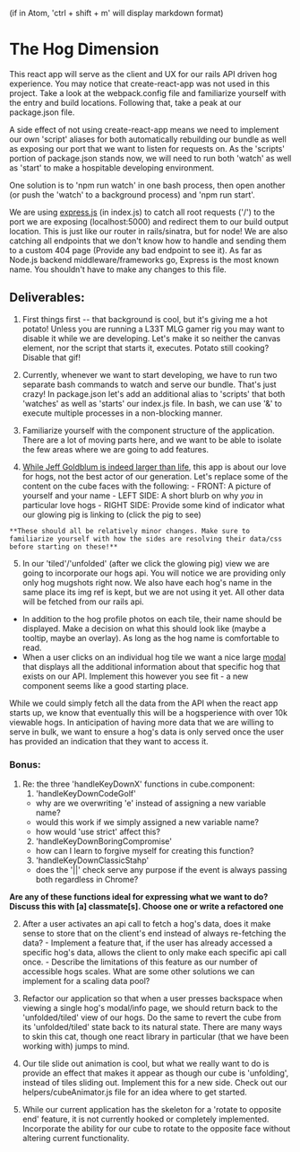 (if in Atom, 'ctrl + shift + m' will display markdown format)
# The Hog Dimension
This react app will serve as the client and UX for our rails API driven hog experience. You may notice that create-react-app was not used in this project. Take a look at the webpack.config file and familiarize yourself with the entry and build locations. Following that, take a peak at our package.json file.

  A side effect of not using create-react-app means we need to implement our own 'script' aliases for both automatically rebuilding our bundle as well as exposing our port that we want to listen for requests on. As the 'scripts' portion of package.json stands now, we will need to run both 'watch' as well as 'start' to make a hospitable developing environment.

  One solution is to 'npm run watch' in one bash process, then open another (or push the 'watch' to a background process) and 'npm run start'.

  We are using [express.js](https://expressjs.com/) (in index.js) to catch all root requests ('/') to the port we are exposing (localhost:5000) and redirect them to our build output location. This is just like our router in rails/sinatra, but for node! We are also catching all endpoints that we don't know how to handle and sending them to a custom 404 page (Provide any bad endpoint to see it). As far as Node.js backend middleware/frameworks go, Express is the most known name. You shouldn't have to make any changes to this file.

## Deliverables:
  1. First things first -- that background is cool, but it's giving me a hot potato! Unless you are running a L33T MLG gamer rig you may want to disable it while we are developing. Let's make it so neither the canvas element, nor the script that starts it, executes. Potato still cooking? Disable that gif!

  2. Currently, whenever we want to start developing, we have to run two separate bash commands to watch and serve our bundle. That's just crazy! In package.json let's add an additional alias to 'scripts' that both 'watches' as well as 'starts' our index.js file. In bash, we can use '&' to execute multiple processes in a non-blocking manner.

  3. Familiarize yourself with the component structure of the application. There are a lot of moving parts here, and we want to be able to isolate the few areas where we are going to add features.

  4. [While Jeff Goldblum is indeed larger than life](https://www.youtube.com/watch?v=vTZCjCYsytM), this app is about our love for hogs, not the best actor of our generation. Let's replace some of the content on the cube faces with the following:
    - FRONT: A picture of yourself and your name
    - LEFT SIDE: A short blurb on why *you* in particular love hogs
    - RIGHT SIDE: Provide some kind of indicator what our glowing pig is linking to (click the pig to see)

    **These should all be relatively minor changes. Make sure to familiarize yourself with how the sides are resolving their data/css before starting on these!**

  5. In our 'tiled'/'unfolded' (after we click the glowing pig) view we are going to incorporate our hogs api. You will notice we are providing only only hog mugshots right now. We also have each hog's name in the same place its img ref is kept, but we are not using it yet. All other data will be fetched from our rails api.
  - In addition to the hog profile photos on each tile, their name should be displayed. Make a decision on what this should look like (maybe a tooltip, maybe an overlay). As long as the hog name is comfortable to read.
  - When a user clicks on an individual hog tile we want a nice large [modal](https://en.wikipedia.org/wiki/Modal_window) that displays all the additional information about that specific hog that exists on our API. Implement this however you see fit - a new component seems like a good starting place.

  While we could simply fetch all the data from the API when the react app starts up, we know that eventually this will be a hogsperience with over 10k viewable hogs. In anticipation of having more data that we are willing to serve in bulk, we want to ensure a hog's data is only served once the user has provided an indication that they want to access it.

### Bonus:

  1. Re: the three 'handleKeyDownX' functions in cube.component:
      1. 'handleKeyDownCodeGolf'
        - why are we overwriting 'e' instead of assigning a new variable name?
        - would this work if we simply assigned a new variable name?
        - how would 'use strict' affect this?
      2. 'handleKeyDownBoringCompromise'
        - how can I learn to forgive myself for creating this function?
      3. 'handleKeyDownClassicStahp'
        - does the '||' check serve any purpose if the event is always passing both regardless in Chrome?

  **Are any of these functions ideal for expressing what we want to do? Discuss this with [a] classmate[s]. Choose one or write a refactored one**

  2. After a user activates an api call to fetch a hog's data, does it make sense to store that on the client's end instead of always re-fetching the data?
    - Implement a feature that, if the user has already accessed a specific hog's data, allows the client to only make each specific api call once.
    - Describe the limitations of this feature as our number of accessible hogs scales. What are some other solutions we can implement for a scaling data pool?

  3. Refactor our application so that when a user presses backspace when viewing a single hog's modal/info page, we should return back to the 'unfolded/tiled' view of our hogs. Do the same to revert the cube from its 'unfolded/tiled' state back to its natural state. There are many ways to skin this cat, though one react library in particular (that we have been working with) jumps to mind.

  4. Our tile slide out animation is cool, but what we really want to do is provide an effect that makes it appear as though our cube is 'unfolding', instead of tiles sliding out. Implement this for a new side. Check out our helpers/cubeAnimator.js file for an idea where to get started.

  5. While our current application has the skeleton for a 'rotate to opposite end' feature, it is not currently hooked or completely implemented. Incorporate the ability for our cube to rotate to the opposite face without altering current functionality.
